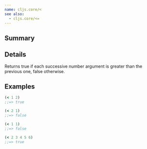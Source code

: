 ```yaml
---
name: cljs.core/<
see also:
  - cljs.core/<=
---
```


## Summary

## Details

Returns true if each successive number argument is greater than the previous
one, false otherwise.

## Examples

```clj
(< 1 2)
;;=> true

(< 2 1)
;;=> false

(< 1 1)
;;=> false

(< 2 3 4 5 6)
;;=> true
```
